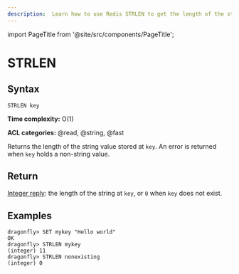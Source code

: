 ```yaml
---
description:  Learn how to use Redis STRLEN to get the length of the string stored in a key.
---
```


import PageTitle from '@site/src/components/PageTitle';

# STRLEN

<PageTitle title="Redis STRLEN Command (Documentation) | Dragonfly" />

## Syntax

    STRLEN key

**Time complexity:** O(1)

**ACL categories:** @read, @string, @fast

Returns the length of the string value stored at `key`.
An error is returned when `key` holds a non-string value.

## Return

[Integer reply](https://redis.io/docs/reference/protocol-spec/#integers): the length of the string at `key`, or `0` when `key` does not
exist.

## Examples

```shell
dragonfly> SET mykey "Hello world"
OK
dragonfly> STRLEN mykey
(integer) 11
dragonfly> STRLEN nonexisting
(integer) 0
```
